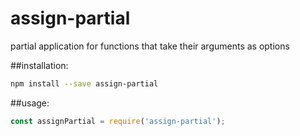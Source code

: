 # assign-partial
partial application for functions that take their arguments as options

##installation:
```sh
npm install --save assign-partial
```

##usage:
```js
const assignPartial = require('assign-partial');
```
